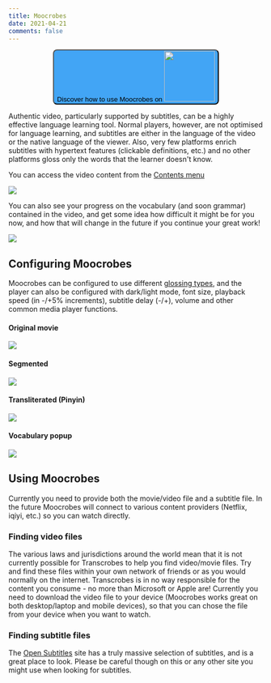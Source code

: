 ```yaml
---
title: Moocrobes
date: 2021-04-21
comments: false
---
```


<p style="text-align:center"><a style="color:white" target="_blank" href="https://youtu.be/eHGY8JtRGH4"><button style="border-radius: 8px;text-align:center;background-color:#42a5f5;">Discover how to use Moocrobes on <img style="width:100px;display:inline;" src="/img/yt_logo_rgb_light.png" /></button></a></p>

Authentic video, particularly supported by subtitles, can be a highly effective language learning tool. Normal players, however, are not optimised for language learning, and subtitles are either in the language of the video or the native language of the viewer. Also, very few platforms enrich subtitles with hypertext features (clickable definitions, etc.) and no other platforms gloss only the words that the learner doesn't know.

You can access the video content from the [Contents menu](/page/software/configure/contents)

<img style="max-width:70%" src="/img/contents/contents-show3.png"/>

You can also see your progress on the vocabulary (and soon grammar) contained in the video, and get some idea how difficult it might be for you now, and how that will change in the future if you continue your great work!

<img style="max-width:70%" src="/img/contents/contents-show4.png"/>


## Configuring Moocrobes
Moocrobes can be configured to use different [glossing types](/page/software/configure/glossing), and the player can also be configured with dark/light mode, font size, playback speed (in -/+5% increments), subtitle delay (-/+), volume and other common media player functions.

#### Original movie
<img style="max-width:60%" src="/img/moocrobes/wander1.png"/>
<br/>

#### Segmented
<img style="max-width:60%" src="/img/moocrobes/wander2.png"/>
<br/>

#### Transliterated (Pinyin)
<img style="max-width:60%" src="/img/moocrobes/wander3.png"/>
<br/>

#### Vocabulary popup
<img style="max-width:100%" src="/img/moocrobes/wander5.png"/>

## Using Moocrobes

Currently you need to provide both the movie/video file and a subtitle file. In the future Moocrobes will connect to various content providers (Netflix, iqiyi, etc.) so you can watch directly.

### Finding video files
The various laws and jurisdictions around the world mean that it is not currently possible for Transcrobes to help you find video/movie files. Try and find these files within your own network of friends or as you would normally on the internet. Transcrobes is in no way responsible for the content you consume - no more than Microsoft or Apple are! Currently you need to download the video file to your device (Moocrobes works great on both desktop/laptop and mobile devices), so that you can chose the file from your device when you want to watch.

### Finding subtitle files
The [Open Subtitles](https://www.opensubtitles.org/en/search/subs) site has a truly massive selection of subtitles, and is a great place to look. Please be careful though on this or any other site you might use when looking for subtitles.
